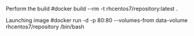 Perform the build
#docker build --rm -t rhcentos7/repository:latest .


Launching image
#docker run -d -p 80:80 --volumes-from data-volume rhcentos7/repository /bin/bash

